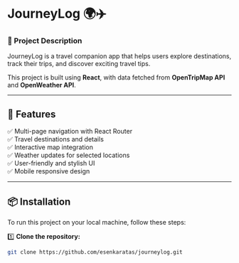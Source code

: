 # JourneyLog 🌍✈️

### 📌 Project Description

JourneyLog is a travel companion app that helps users explore destinations, track their trips, and discover exciting travel tips.

This project is built using **React**, with data fetched from **OpenTripMap API** and **OpenWeather API**.

---

## 🚀 Features

✅ Multi-page navigation with React Router  
✅ Travel destinations and details  
✅ Interactive map integration  
✅ Weather updates for selected locations  
✅ User-friendly and stylish UI  
✅ Mobile responsive design

---

## 📦 Installation

To run this project on your local machine, follow these steps:

1️⃣ **Clone the repository:**

```bash
git clone https://github.com/esenkaratas/journeylog.git
```
